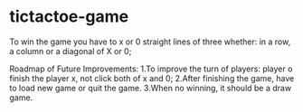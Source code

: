 # tictactoe-game
To win the game you have to x or 0 straight lines of three whether: in a row, a column or a diagonal of X or 0;

Roadmap of Future Improvements:
1.To improve the turn of players: player o finish the player x, not click both of x and 0;
2.After finishing the game, have to load new game or quit the game.
3.When no winning, it should be a draw game.

